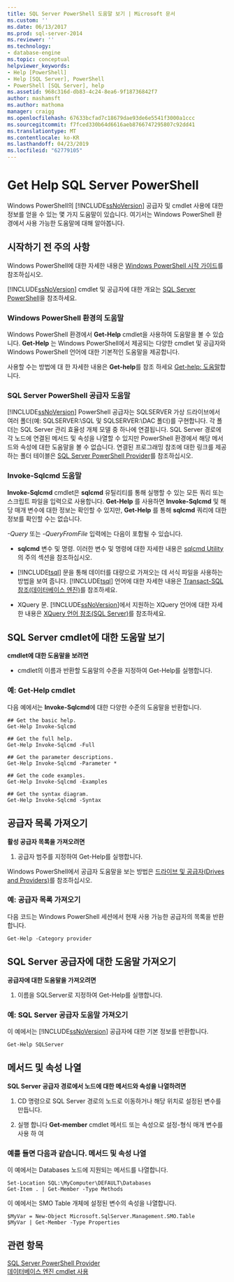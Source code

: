 ```yaml
---
title: SQL Server PowerShell 도움말 보기 | Microsoft 문서
ms.custom: ''
ms.date: 06/13/2017
ms.prod: sql-server-2014
ms.reviewer: ''
ms.technology:
- database-engine
ms.topic: conceptual
helpviewer_keywords:
- Help [PowerShell]
- Help [SQL Server], PowerShell
- PowerShell [SQL Server], help
ms.assetid: 968c316d-db83-4c24-8ea6-9f18736842f7
author: mashamsft
ms.author: mathoma
manager: craigg
ms.openlocfilehash: 67633bcfad7c18679dae93de6e5541f3000a1ccc
ms.sourcegitcommit: f7fced330b64d6616aeb8766747295807c92dd41
ms.translationtype: MT
ms.contentlocale: ko-KR
ms.lasthandoff: 04/23/2019
ms.locfileid: "62779105"
---
```

# <a name="get-help-sql-server-powershell"></a>Get Help SQL Server PowerShell
  Windows PowerShell의 [!INCLUDE[ssNoVersion](../includes/ssnoversion-md.md)] 공급자 및 cmdlet 사용에 대한 정보를 얻을 수 있는 몇 가지 도움말이 있습니다. 여기서는 Windows PowerShell 환경에서 사용 가능한 도움말에 대해 알아봅니다.  
  
## <a name="before-you-begin"></a>시작하기 전 주의 사항  
 Windows PowerShell에 대한 자세한 내용은 [Windows PowerShell 시작 가이드](https://technet.microsoft.com/library/hh857337.aspx)를 참조하십시오.  
  
 [!INCLUDE[ssNoVersion](../includes/ssnoversion-md.md)] cmdlet 및 공급자에 대한 개요는 [SQL Server PowerShell](../powershell/sql-server-powershell.md)을 참조하세요.  
  
### <a name="help-in-the-windows-powershell-environment"></a>Windows PowerShell 환경의 도움말  
 Windows PowerShell 환경에서 **Get-Help** cmdlet을 사용하여 도움말을 볼 수 있습니다. **Get-Help** 는 Windows PowerShell에서 제공되는 다양한 cmdlet 및 공급자와 Windows PowerShell 언어에 대한 기본적인 도움말을 제공합니다.  
  
 사용할 수는 방법에 대 한 자세한 내용은 **Get-help**를 참조 하세요 [Get-help: 도움말](https://go.microsoft.com/fwlink/?LinkId=102136)합니다.  
  
### <a name="sql-server-powershell-provider-help"></a>SQL Server PowerShell 공급자 도움말  
 [!INCLUDE[ssNoVersion](../includes/ssnoversion-md.md)] PowerShell 공급자는 SQLSERVER 가상 드라이브에서 여러 폴더(예: SQLSERVER:\SQL 및 SQLSERVER:\DAC 폴더)를 구현합니다. 각 폴더는 SQL Server 관리 효율성 개체 모델 중 하나에 연결됩니다. SQL Server 경로에 각 노드에 연결된 메서드 및 속성을 나열할 수 있지만 PowerShell 환경에서 해당 메서드와 속성에 대한 도움말을 볼 수 없습니다. 연결된 프로그래밍 참조에 대한 링크를 제공하는 폴더 테이블은 [SQL Server PowerShell Provider](../powershell/sql-server-powershell-provider.md)를 참조하십시오.  
  
### <a name="invoke-sqlcmd-help"></a>Invoke-Sqlcmd 도움말  
 **Invoke-Sqlcmd** cmdlet은 **sqlcmd** 유틸리티를 통해 실행할 수 있는 모든 쿼리 또는 스크립트 파일을 입력으로 사용합니다. **Get-Help** 를 사용하면 **Invoke-Sqlcmd** 및 해당 매개 변수에 대한 정보는 확인할 수 있지만, **Get-Help** 를 통해 **sqlcmd** 쿼리에 대한 정보를 확인할 수는 없습니다.  
  
 *-Query* 또는 *-QueryFromFile* 입력에는 다음이 포함될 수 있습니다.  
  
-   **sqlcmd** 변수 및 명령. 이러한 변수 및 명령에 대한 자세한 내용은 [sqlcmd Utility](../tools/sqlcmd-utility.md)의 주의 섹션을 참조하십시오.  
  
-   [!INCLUDE[tsql](../includes/tsql-md.md)] 문을 통해 데이터를 대량으로 가져오는 데 서식 파일을 사용하는 방법을 보여 줍니다. [!INCLUDE[tsql](../includes/tsql-md.md)] 언어에 대한 자세한 내용은 [Transact-SQL 참조&#40;데이터베이스 엔진&#41;](/sql/t-sql/language-reference)를 참조하세요.  
  
-   XQuery 문. [!INCLUDE[ssNoVersion](../includes/ssnoversion-md.md)]에서 지원하는 XQuery 언어에 대한 자세한 내용은 [XQuery 언어 참조&#40;SQL Server&#41;](/sql/xquery/xquery-language-reference-sql-server)를 참조하세요.  
  
## <a name="get-help-for-a-sql-server-cmdlet"></a>SQL Server cmdlet에 대한 도움말 보기  
 **cmdlet에 대한 도움말을 보려면**  
  
-   cmdlet의 이름과 반환할 도움말의 수준을 지정하여 Get-Help를 실행합니다.  
  
### <a name="example-cmdlet-get-help"></a>예: Get-Help cmdlet  
 다음 예에서는 **Invoke-Sqlcmd**에 대한 다양한 수준의 도움말을 반환합니다.  
  
```  
## Get the basic help.  
Get-Help Invoke-Sqlcmd  
  
## Get the full help.  
Get-Help Invoke-Sqlcmd -Full  
  
## Get the parameter descriptions.  
Get-Help Invoke-Sqlcmd -Parameter *  
  
## Get the code examples.  
Get-Help Invoke-Sqlcmd -Examples  
  
## Get the syntax diagram.  
Get-Help Invoke-Sqlcmd -Syntax  
```  
  
## <a name="get-a-list-of-providers"></a>공급자 목록 가져오기  
 **활성 공급자 목록을 가져오려면**  
  
1.  공급자 범주를 지정하여 Get-Help를 실행합니다.  
  
 Windows PowerShell에서 공급자 도움말을 보는 방법은 [드라이브 및 공급자(Drives and Providers)](https://go.microsoft.com/fwlink/?LinkId=102137)를 참조하십시오.  
  
### <a name="example-get-a-list-of-providers"></a>예: 공급자 목록 가져오기  
 다음 코드는 Windows PowerShell 세션에서 현재 사용 가능한 공급자의 목록을 반환합니다.  
  
```  
Get-Help -Category provider  
```  
  
## <a name="get-help-about-the-sql-server-provider"></a>SQL Server 공급자에 대한 도움말 가져오기  
 **공급자에 대한 도움말을 가져오려면**  
  
1.  이름을 SQLServer로 지정하여 Get-Help를 실행합니다.  
  
### <a name="example-get-sql-server-provider-help"></a>예: SQL Server 공급자 도움말 가져오기  
 이 예에서는 [!INCLUDE[ssNoVersion](../includes/ssnoversion-md.md)] 공급자에 대한 기본 정보를 반환합니다.  
  
```  
Get-Help SQLServer  
```  
  
## <a name="list-methods-and-properties"></a>메서드 및 속성 나열  
 **SQL Server 공급자 경로에서 노드에 대한 메서드와 속성을 나열하려면**  
  
1.  CD 명령으로 SQL Server 경로의 노드로 이동하거나 해당 위치로 설정된 변수를 만듭니다.  
  
2.  실행 합니다 **Get-member** cmdlet 메서드 또는 속성으로 설정-형식 매개 변수를 사용 하 여  
  
### <a name="examples-listing-methods-and-properties"></a>예를 들면 다음과 같습니다. 메서드 및 속성 나열  
 이 예에서는 Databases 노드에 지원되는 메서드를 나열합니다.  
  
```  
Set-Location SQL:\MyComputer\DEFAULT\Databases  
Get-Item . | Get-Member -Type Methods  
```  
  
 이 예에서는 SMO Table 개체에 설정된 변수의 속성을 나열합니다.  
  
```  
$MyVar = New-Object Microsoft.SqlServer.Management.SMO.Table  
$MyVar | Get-Member -Type Properties  
```  
  
## <a name="see-also"></a>관련 항목  
 [SQL Server PowerShell Provider](../powershell/sql-server-powershell-provider.md)   
 [데이터베이스 엔진 cmdlet 사용](../../2014/database-engine/use-the-database-engine-cmdlets.md)  
  
  
